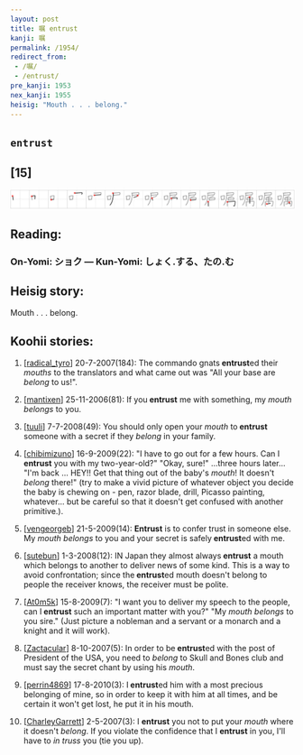 ```yaml
---
layout: post
title: 嘱 entrust
kanji: 嘱
permalink: /1954/
redirect_from:
 - /嘱/
 - /entrust/
pre_kanji: 1953
nex_kanji: 1955
heisig: "Mouth . . . belong."
---
```


## `entrust`

## [15]

<div class="stroke"><img src="../images/E598B1.png" /></div>

## Reading:

### On-Yomi: ショク &mdash; Kun-Yomi: しょく.する、たの.む

## Heisig story:

Mouth . . . belong.

## Koohii stories:

1) [<a href="http://kanji.koohii.com/profile/radical_tyro">radical_tyro</a>] 20-7-2007(184): The commando gnats<strong> entrust</strong>ed their <em>mouths</em> to the translators and what came out was &quot;All your base are <em>belong</em> to us!&quot;.

2) [<a href="http://kanji.koohii.com/profile/mantixen">mantixen</a>] 25-11-2006(81): If you<strong> entrust</strong> me with something, my <em>mouth belongs</em> to you.

3) [<a href="http://kanji.koohii.com/profile/tuuli">tuuli</a>] 7-7-2008(49): You should only open your <em>mouth</em> to<strong> entrust</strong> someone with a secret if they <em>belong</em> in your family.

4) [<a href="http://kanji.koohii.com/profile/chibimizuno">chibimizuno</a>] 16-9-2009(22): &quot;I have to go out for a few hours. Can I<strong> entrust</strong> you with my two-year-old?&quot; &quot;Okay, sure!&quot; ...three hours later... &quot;I&#039;m back ... HEY!! Get that thing out of the baby&#039;s <em>mouth</em>! It doesn&#039;t <em>belong</em> there!&quot; (try to make a vivid picture of whatever object you decide the baby is chewing on - pen, razor blade, drill, Picasso painting, whatever... but be careful so that it doesn&#039;t get confused with another primitive.).

5) [<a href="http://kanji.koohii.com/profile/vengeorgeb">vengeorgeb</a>] 21-5-2009(14): <strong>Entrust</strong> is to confer trust in someone else. My <em>mouth belongs</em> to you and your secret is safely<strong> entrust</strong>ed with me.

6) [<a href="http://kanji.koohii.com/profile/sutebun">sutebun</a>] 1-3-2008(12): IN Japan they almost always<strong> entrust</strong> a mouth which belongs to another to deliver news of some kind. This is a way to avoid confrontation; since the<strong> entrust</strong>ed mouth doesn&#039;t belong to people the receiver knows, the receiver must be polite.

7) [<a href="http://kanji.koohii.com/profile/At0m5k">At0m5k</a>] 15-8-2009(7): &quot;I want you to deliver my speech to the people, can I<strong> entrust</strong> such an important matter with you?&quot; &quot;My <em>mouth</em> <em>belongs</em> to you sire.&quot; (Just picture a nobleman and a servant or a monarch and a knight and it will work).

8) [<a href="http://kanji.koohii.com/profile/Zactacular">Zactacular</a>] 8-10-2007(5): In order to be<strong> entrust</strong>ed with the post of President of the USA, you need to <em>belong</em> to Skull and Bones club and must say the secret chant by using his <em>mouth</em>.

9) [<a href="http://kanji.koohii.com/profile/perrin4869">perrin4869</a>] 17-8-2010(3): I<strong> entrust</strong>ed him with a most precious belonging of mine, so in order to keep it with him at all times, and be certain it won&#039;t get lost, he put it in his mouth.

10) [<a href="http://kanji.koohii.com/profile/CharleyGarrett">CharleyGarrett</a>] 2-5-2007(3): I <strong>entrust</strong> you not to put your <em>mouth</em> where it doesn&#039;t <em>belong</em>. If you violate the confidence that I <strong>entrust</strong> in you, I&#039;ll have to <em>in truss</em> you (tie you up).

